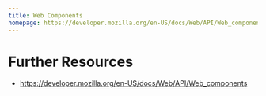 ```yaml
---
title: Web Components
homepage: https://developer.mozilla.org/en-US/docs/Web/API/Web_components
---
```


# Further Resources

- https://developer.mozilla.org/en-US/docs/Web/API/Web_components
